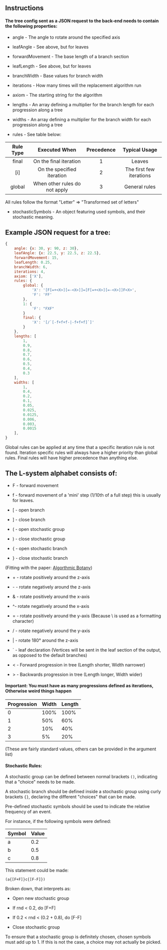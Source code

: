 ## Instructions
#### The tree config sent as a JSON request to the back-end needs to contain the following properties:
* angle - The angle to rotate around the specified axis
* leafAngle - See above, but for leaves
* forwardMovement - The base length of a branch section
* leafLength - See above, but for leaves
* branchWidth - Base values for branch width
* iterations - How many times will the replacement algorithm run
* axiom - The starting string for the algorithm

* lengths - An array defining a multiplier for the branch length for each progression along a tree
* widths - An array defining a multiplier for the branch width for each progression along a tree

* rules - See table below:

| Rule Type |         Executed When         | Precedence |       Typical Usage      |
|:---------:|:-----------------------------:|:----------:|:------------------------:|
|   final   |     On the final iteration    |      1     |          Leaves          |
|    [i]    |   On the specified iteration  |      2     | The first few iterations |
|   global  | When other rules do not apply |      3     |       General rules      |

All rules follow the format "Letter" => "Transformed set of letters"

* stochasticSymbols - An object featuring used symbols, and their stochastic meaning.

## Example JSON request for a tree:
```javascript
{
	angle: {x: 30, y: 90, z: 30},
	leafAngle: {x: 22.5, y: 22.5, z: 22.5},
	forwardMovement: 15,
	leafLength: 0.25,
	branchWidth: 6,
	iterations: 4,
	axiom: ['X'],
	rules: {
		global: {
			'X': '[F[=+<X>][=-<X>]]=[F[=+<X>][=-<X>]]F<X>',
			'F': 'FF'
		},
		1: {
			'F': "FXF"
		}
		final: {
			'X': '[/`[-f+f+f-|-f+f+f]`]'
		}
	},
	lengths: [
		1,
		0.9,
		0.8,
		0.7,
		0.6,
		0.5,
		0.4,
		0.3
	],
	widths: [
		1,
		0.4,
		0.2,
		0.1,
		0.05,
		0.025,
		0.0125,
		0.006,
		0.003,
		0.0015
	],
}
```

Global rules can be applied at any time that a specific iteration rule is not found.
Iteration specific rules will always have a higher priority than global rules.
Final rules will have higher precedence than anything else.

## The L-system alphabet consists of:
* F - forward movement
* f - forward movement of a 'mini' step (1/10th of a full step) this is usually for leaves.


* [ - open branch
* ] - close branch

* ( - open stochastic group
* ) - close stochastic group

* { - open stochastic branch
* } - close stochastic branch

(Fitting with the paper: [Algorthmic Botany](http://algorithmicbotany.org/papers/abop/abop.pdf))

* \+ - rotate positively around the z-axis
* \- - rotate negatively around the z-axis
* & - rotate positively around the x-axis 
* ^- rotate negatively around the x-axis
* = - rotate positively around the y-axis (Because \ is used as a formatting character)
* / - rotate negatively around the y-axis

* | - rotate 180° around the z-axis

* ` - leaf declaration (Vertices will be sent in the leaf section of the output, as opposed to the default branches)

* < - Forward progression in tree (Length shorter, Width narrower)
* \> - Backwards progression in tree (Length longer, Width wider)

#### Important: You must have as many progressions defined as iterations, Otherwise weird things happen

| Progression | Width | Length |
|-------------|-------|--------|
| 0           | 100%  | 100%   |
| 1           | 50%   | 60%    |
| 2           | 10%   | 40%    |
| 3           | 5%    | 20%    |

(These are fairly standard values, others can be provided in the argument list)


#### Stochastic Rules:

A stochastic group can be defined between normal brackets ``()``, indicating that a "choice" needs to be made.

A stochastic branch should be defined inside a stochastic group using curly brackets ``{}``, declaring the different "choices" that can be made.

Pre-defined stochastic symbols should be used to indicate the relative frequency of an event.

For instance, if the following symbols were defined:

| Symbol | Value |
|--------|-------|
| a      | 0.2   |
| b      | 0.5   |
| c      | 0.8   |

This statement could be made:

``(a{[F+F]}c{[F-F]})``

Broken down, that interprets as:

* Open new stochastic group

* If rnd < 0.2, do [F+F]
* If  0.2 < rnd < (0.2 + 0.8), do [F-F]

* Close stochastic group

To ensure that a stochastic group is definitely chosen, chosen symbols must add up to 1.
If this is not the case, a choice may not actually be picked.